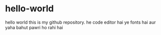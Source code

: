 # hello-world
hello world this is my github repository.
he code editor hai ye fonts hai aur yaha bahut pawri ho rahi hai
